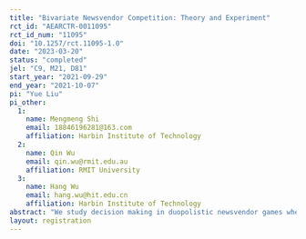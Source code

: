 ```yaml
---
title: "Bivariate Newsvendor Competition: Theory and Experiment"
rct_id: "AEARCTR-0011095"
rct_id_num: "11095"
doi: "10.1257/rct.11095-1.0"
date: "2023-03-20"
status: "completed"
jel: "C9, M21, D81"
start_year: "2021-09-29"
end_year: "2021-10-07"
pi: "Yue Liu"
pi_other:
  1:
    name: Mengmeng Shi
    email: 18846196281@163.com
    affiliation: Harbin Institute of Technology
  2:
    name: Qin Wu
    email: qin.wu@rmit.edu.au
    affiliation: RMIT University
  3:
    name: Hang Wu
    email: hang.wu@hit.edu.cn
    affiliation: Harbin Institute of Technology
abstract: "We study decision making in duopolistic newsvendor games where two newsvendors compete over inventory and prices. The market has a fixed total demand size but uncertainty in demand allocation. One newsvendor receives high demand and the other low demand, determined either stochastically by chance or strategically by prices. Laboratory experiments are conducted to verify the theoretical predictions. "
layout: registration
---
```



